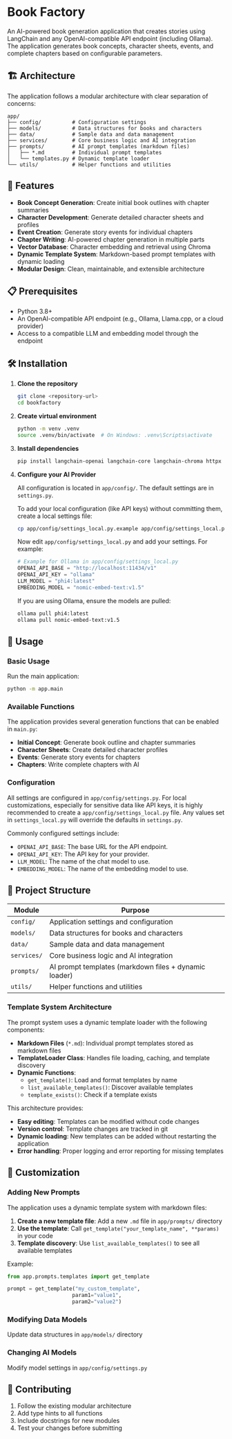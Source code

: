 # Book Factory

An AI-powered book generation application that creates stories using LangChain and any OpenAI-compatible API endpoint (including Ollama). The application generates book concepts, character sheets, events, and complete chapters based on configurable parameters.

## 🏗️ Architecture

The application follows a modular architecture with clear separation of concerns:

```
app/
├── config/          # Configuration settings
├── models/          # Data structures for books and characters
├── data/            # Sample data and data management
├── services/        # Core business logic and AI integration
├── prompts/         # AI prompt templates (markdown files)
│   ├── *.md         # Individual prompt templates
│   └── templates.py # Dynamic template loader
└── utils/           # Helper functions and utilities
```

## 🚀 Features

- **Book Concept Generation**: Create initial book outlines with chapter summaries
- **Character Development**: Generate detailed character sheets and profiles
- **Event Creation**: Generate story events for individual chapters
- **Chapter Writing**: AI-powered chapter generation in multiple parts
- **Vector Database**: Character embedding and retrieval using Chroma
- **Dynamic Template System**: Markdown-based prompt templates with dynamic loading
- **Modular Design**: Clean, maintainable, and extensible architecture

## 📋 Prerequisites

- Python 3.8+
- An OpenAI-compatible API endpoint (e.g., Ollama, Llama.cpp, or a cloud provider)
- Access to a compatible LLM and embedding model through the endpoint

## 🛠️ Installation

1. **Clone the repository**
   ```bash
   git clone <repository-url>
   cd bookfactory
   ```

2. **Create virtual environment**
   ```bash
   python -m venv .venv
   source .venv/bin/activate  # On Windows: .venv\Scripts\activate
   ```

3. **Install dependencies**
   ```bash
   pip install langchain-openai langchain-core langchain-chroma httpx
   ```

4. **Configure your AI Provider**

   All configuration is located in `app/config/`. The default settings are in `settings.py`.

   To add your local configuration (like API keys) without committing them, create a local settings file:
   ```bash
   cp app/config/settings_local.py.example app/config/settings_local.py
   ```
   Now edit `app/config/settings_local.py` and add your settings. For example:
   ```python
   # Example for Ollama in app/config/settings_local.py
   OPENAI_API_BASE = "http://localhost:11434/v1"
   OPENAI_API_KEY = "ollama"
   LLM_MODEL = "phi4:latest"
   EMBEDDING_MODEL = "nomic-embed-text:v1.5"
   ```

   If you are using Ollama, ensure the models are pulled:
   ```bash
   ollama pull phi4:latest
   ollama pull nomic-embed-text:v1.5
   ```

## 🎯 Usage

### Basic Usage

Run the main application:
```bash
python -m app.main
```

### Available Functions

The application provides several generation functions that can be enabled in `main.py`:

- **Initial Concept**: Generate book outline and chapter summaries
- **Character Sheets**: Create detailed character profiles
- **Events**: Generate story events for chapters
- **Chapters**: Write complete chapters with AI

### Configuration

All settings are configured in `app/config/settings.py`. For local customizations, especially for sensitive data like API keys, it is highly recommended to create a `app/config/settings_local.py` file. Any values set in `settings_local.py` will override the defaults in `settings.py`.

Commonly configured settings include:

- `OPENAI_API_BASE`: The base URL for the API endpoint.
- `OPENAI_API_KEY`: The API key for your provider.
- `LLM_MODEL`: The name of the chat model to use.
- `EMBEDDING_MODEL`: The name of the embedding model to use.

## 📁 Project Structure

| Module | Purpose |
|--------|---------|
| `config/` | Application settings and configuration |
| `models/` | Data structures for books and characters |
| `data/` | Sample data and data management |
| `services/` | Core business logic and AI integration |
| `prompts/` | AI prompt templates (markdown files + dynamic loader) |
| `utils/` | Helper functions and utilities |

### Template System Architecture

The prompt system uses a dynamic template loader with the following components:

- **Markdown Files** (`*.md`): Individual prompt templates stored as markdown files
- **TemplateLoader Class**: Handles file loading, caching, and template discovery
- **Dynamic Functions**: 
  - `get_template()`: Load and format templates by name
  - `list_available_templates()`: Discover available templates
  - `template_exists()`: Check if a template exists

This architecture provides:
- **Easy editing**: Templates can be modified without code changes
- **Version control**: Template changes are tracked in git
- **Dynamic loading**: New templates can be added without restarting the application
- **Error handling**: Proper logging and error reporting for missing templates

## 🔧 Customization

### Adding New Prompts
The application uses a dynamic template system with markdown files:

1. **Create a new template file**: Add a new `.md` file in `app/prompts/` directory
2. **Use the template**: Call `get_template("your_template_name", **params)` in your code
3. **Template discovery**: Use `list_available_templates()` to see all available templates

Example:
```python
from app.prompts.templates import get_template

prompt = get_template("my_custom_template", 
                     param1="value1", 
                     param2="value2")
```

### Modifying Data Models
Update data structures in `app/models/` directory

### Changing AI Models
Modify model settings in `app/config/settings.py`

## 🤝 Contributing

1. Follow the existing modular architecture
2. Add type hints to all functions
3. Include docstrings for new modules
4. Test your changes before submitting
